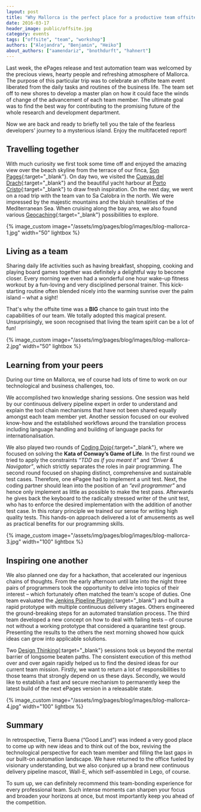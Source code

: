 ```yaml
---
layout: post
title: "Why Mallorca is the perfect place for a productive team offsite"
date: 2016-03-17
header_image: public/offsite.jpg
category: events
tags: ["offsite", "team", "workshop"]
authors: ["Alejandra", "Benjamin", "Heiko"]
about_authors: ["aamendariz", "bnothdurft", "hahnert"]
---
```


Last week, the ePages release and test automation team was welcomed by the precious views, hearty people and refreshing atmosphere of Mallorca.
The purpose of this particular trip was to celebrate an offsite team event liberated from the daily tasks and routines of the business life.
The team set off to new shores to develop a master plan on how it could face the winds of change of the advancement of each team member.
The ultimate goal was to find the best way for contributing to the promising future of the whole research and development department.

Now we are back and ready to briefly tell you the tale of the fearless developers' journey to a mysterious island.
Enjoy the multifaceted report!

## Travelling together

With much curiosity we first took some time off and enjoyed the amazing view over the beach skyline from the terrace of our finca, [Son Pages](http://sonpages.com){:target="_blank"}.
On day two, we visited the [Cuevas del Drach](http://www.cuevasdeldrach.com){:target="_blank"} and the beautiful yacht harbour at [Porto Cristo](http://www.portocristo.org/){:target="_blank"} to draw fresh inspiration.
On the next day, we went on a road trip with the team van to Sa Calobra in the north.
We were impressed by the majestic mountains and the bluish tonalities of the Mediterranean Sea.
When cruising along the bay area, we also found various [Geocaching](https://www.geocaching.com){:target="_blank"} possibilities to explore.

{% image_custom image="/assets/img/pages/blog/images/blog-mallorca-1.jpg" width="50" lightbox %}

## Living as a team

Sharing daily life activities such as having breakfast, shopping, cooking and playing board games together was definitely a delightful way to become closer.
Every morning we even had a wonderful one hour wake-up fitness workout by a fun-loving and very disciplined personal trainer.
This kick-starting routine often blended nicely into the warming sunrise over the palm island – what a sight!

That's why the offsite time was a **BIG** chance to gain trust into the capabilities of our team.
We totally adopted this magical present. Unsurprisingly, we soon recognised that living the team spirit can be a lot of fun!

{% image_custom image="/assets/img/pages/blog/images/blog-mallorca-2.jpg" width="50" lightbox %}

## Learning from your peers

During our time on Mallorca, we of course had lots of time to work on our technological and business challenges, too.

We accomplished two knowledge sharing sessions.
One session was held by our continuous delivery pipeline expert in order to understand and explain the tool chain mechanisms that have not been shared equally amongst each team member yet.
Another session focused on our evolved know-how and the established workflows around the translation process including language handling and building of language packs for internationalisation.

We also played two rounds of [Coding Dojo](http://codingdojo.org){:target="_blank"}, where we focused on solving the **Kata of Conway’s Game of Life**.
In the first round we tried to apply the constraints _“TDD as if you meant it”_ and _“Driver & Navigator”_, which strictly separates the roles in pair programming.
The second round focused on shaping distinct, comprehensive and sustainable test cases.
Therefore, one ePagee had to implement a unit test.
Next, the coding partner should lean into the position of an _“evil programmer”_ and hence only implement as little as possible to make the test pass.
Afterwards he gives back the keyboard to the radically stressed writer of the unit test, who has to enforce the desired implementation with the addition of another test case.
In this rotary principle we trained our sense for writing high quality tests. This hands-on approach delivered a lot of amusements as well as practical benefits for our programming skills.

{% image_custom image="/assets/img/pages/blog/images/blog-mallorca-3.jpg" width="100" lightbox %}

## Inspiring one another

We also planned one day for a hackathon, that accelerated our ingenious chains of thoughts.
From the early afternoon until late into the night three pairs of programmers took the opportunity to delve into topics of their interest – which fortunately often matched the team's scope of duties.
One team evaluated the [Jenkins Pipeline Plugin](https://wiki.jenkins-ci.org/display/JENKINS/Pipeline+Plugin){:target="_blank"} and built a rapid prototype with multiple continuous delivery stages.
Others engineered the ground-breaking steps for an automated translation process.
The third team developed a new concept on how to deal with failing tests – of course not without a working prototype that considered a quarantine test group.
Presenting the results to the others the next morning showed how quick ideas can grow into applicable solutions.

Two [Design Thinking](http://hpi.de/school-of-design-thinking.html){:target="_blank"} sessions took us beyond the mental barrier of longsome beaten paths.
The consistent execution of this method over and over again rapidly helped us to find the desired ideas for our current team mission.
Firstly, we want to return a lot of responsibilities to those teams that strongly depend on us these days.
Secondly, we would like to establish a fast and secure mechanism to permanently keep the latest build of the next ePages version in a releasable state.

{% image_custom image="/assets/img/pages/blog/images/blog-mallorca-4.jpg" width="100" lightbox %}

## Summary

In retrospective, Tierra Buena (“Good Land”) was indeed a very good place to come up with new ideas and to think out of the box, reviving the technological perspective for each team member and filling the last gaps in our built-on automation landscape.
We have returned to the office fueled by visionary understanding, but we also conjured up a brand new continuous delivery pipeline mascot, Wall-E, which self-assembled in Lego, of course.

To sum up, we can definitely recommend this team-bonding experience for every professional team.
Such intense moments can sharpen your focus and broaden your horizons at once, but most importantly keep you ahead of the competition.
